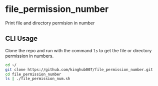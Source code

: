 # file_permission_number
Print file and directory permision in number

## CLI Usage
Clone the repo and run with the command `ls` to get the file or directory permission in numbers.

```bash
cd ~/
git clone https://github.com/kinghub007/file_permission_number.git
cd file_permission_number
ls | ./file_permission_num.sh
```
